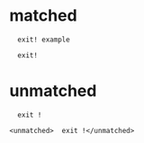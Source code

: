 # matched

```dexscript
  exit! example
```

```dexscript
  exit!
```

# unmatched

```dexscript
  exit !
```

```dexscript
<unmatched>  exit !</unmatched>
```



